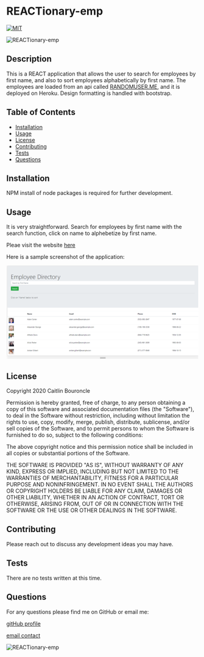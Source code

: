 
# REACTionary-emp
[![MIT](https://img.shields.io/badge/License-MIT-yellow.svg)](https://opensource.org/licenses/MIT)

![REACTionary-emp](https://img.shields.io/github/languages/top/caitlinbou/REACTionary-emp)
## Description
This is a REACT application that allows the user to search for employees by first name, and also to sort employees alphabetically by first name. The employees are loaded from an api called [RANDOMUSER.ME](https://randomuser.me/), and it is deployed on Heroku. Design formatting is handled with bootstrap.
## Table of Contents
* [Installation](#installation)
* [Usage](#usage)
* [License](#license)
* [Contributing](#Contributing)
* [Tests](#Tests)
* [Questions](#Questions)
## Installation
NPM install of node packages is required for further development.
## Usage 
It is very straightforward. Search for employees by first name with the search function, click on name to alphebetize by first name. 

Pleae visit the website [here](https://reactionary-emp.herokuapp.com/)

Here is a sample screenshot of the application:

![screenshot](public/screenshot.png)
## License 

Copyright 2020 Caitlin Bouroncle
        
Permission is hereby granted, free of charge, to any person obtaining a copy of this software and associated documentation files (the "Software"), to deal in the Software without restriction, including without limitation the rights to use, copy, modify, merge, publish, distribute, sublicense, and/or sell copies of the Software, and to permit persons to whom the Software is furnished to do so, subject to the following conditions:
        
The above copyright notice and this permission notice shall be included in all copies or substantial portions of the Software.
        
THE SOFTWARE IS PROVIDED "AS IS", WITHOUT WARRANTY OF ANY KIND, EXPRESS OR IMPLIED, INCLUDING BUT NOT LIMITED TO THE WARRANTIES OF MERCHANTABILITY, FITNESS FOR A PARTICULAR PURPOSE AND NONINFRINGEMENT. IN NO EVENT SHALL THE AUTHORS OR COPYRIGHT HOLDERS BE LIABLE FOR ANY CLAIM, DAMAGES OR OTHER LIABILITY, WHETHER IN AN ACTION OF CONTRACT, TORT OR OTHERWISE, ARISING FROM, OUT OF OR IN CONNECTION WITH THE SOFTWARE OR THE USE OR OTHER DEALINGS IN THE SOFTWARE.

## Contributing
Please reach out to discuss any development ideas you may have. 
## Tests
There are no tests written at this time.
## Questions
For any questions please find me on GitHub or email me: 

[gitHub profile](https://github.com/caitlinbou)

[email contact](mailto:caitlin.bouroncle@gmail.com)

![REACTionary-emp](https://img.shields.io/static/v1?label=REACTionary-emp&message=REACT&color=red)
